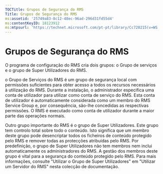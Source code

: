 ```yaml
---
TOCTitle: Grupos de Segurança do RMS
Title: Grupos de Segurança do RMS
ms:assetid: '25749a83-8c12-48ec-96ad-296d31fd55d4'
ms:contentKeyID: 18123912
ms:mtpsurl: 'https://technet.microsoft.com/pt-pt/library/Cc720215(v=WS.10)'
---
```


Grupos de Segurança do RMS
==========================

O programa de configuração do RMS cria dois grupos: o Grupo de serviços e o grupo de Super Utilizadores do RMS.

o Grupo de Serviços do RMS é um grupo de segurança local com permissões suficientes para obter acesso a todos os recursos necessários à utilização do RMS. Durante a instalação, o administrador especifica uma conta de utilizador para utilizar como conta de serviço do RMS. Esta conta de utilizador é automaticamente considerada como um membro do RMS Service Group e, por consequência, são-lhe concedidas as respectivas permissões. O RMS é executado como conta de utilizador durante a maior parte das operações normais.

Outro grupo importante do RMS é o grupo de Super Utilizadores. Este grupo tem controlo total sobre todo o conteúdo. Isto significa que um membro deste grupo pode desencriptar todos os ficheiros de conteúdo protegido pelo RMS e remover todas as protecções atribuídas pelo RMS. Por predefinição, o grupo de Super Utilizadores não tem membros nem inclui automaticamente os administradores do RMS. A gestão dos membros deste grupo é vital para a segurança do conteúdo protegido pelo RMS. Para mais informações, consulte "Utilizar o Grupo de Super Utilizadores" em "Utilizar um Servidor do RMS" nesta colecção de documentação.

